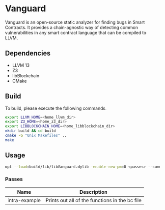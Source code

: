 # Vanguard
Vanguard is an open-source static analyzer for finding bugs in Smart Contracts. It provides a chain-agnostic way of
detecting common vulnerabilities in any smart contract language that can be compiled to LLVM. 

## Dependencies
 * LLVM 13
 * Z3
 * libBlockchain
 * CMake

## Build
To build, please execute the following commands. 

```bash
export LLVM_HOME=<home_llvm_dir>
export Z3_HOME=<home_z3_dir>
export LIBBLOCKCHAIN_HOME=<home_libblockchain_dir>
mkdir build && cd build
cmake -G "Unix Makefiles" ..
make
```

## Usage
```bash
opt --load=build/lib/libVanguard.dylib -enable-new-pm=0 <passes> --summary=<summary> <llvm bytecode> -o /dev/null
```

### Passes
| Name          | Description                                     |
| ------------- | ----------------------------------------------- |
| intra-example | Prints out all of the functions in the bc file  |


